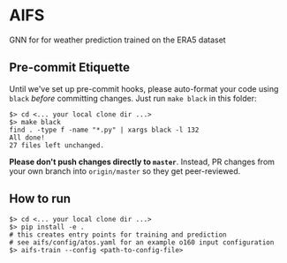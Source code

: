 # AIFS

GNN for for weather prediction trained on the ERA5 dataset

## Pre-commit Etiquette

Until we've set up pre-commit hooks, please auto-format your code using `black` _before_ committing changes. Just run `make black` in this folder:

```shell
$> cd <... your local clone dir ...> 
$> make black
find . -type f -name "*.py" | xargs black -l 132
All done!
27 files left unchanged.
```

**Please don't push changes directly to `master`**. Instead, PR changes from your own branch into `origin/master` so they get peer-reviewed.

## How to run

```shell
$> cd <... your local clone dir ...>
$> pip install -e .
# this creates entry points for training and prediction
# see aifs/config/atos.yaml for an example o160 input configuration
$> aifs-train --config <path-to-config-file>
```

